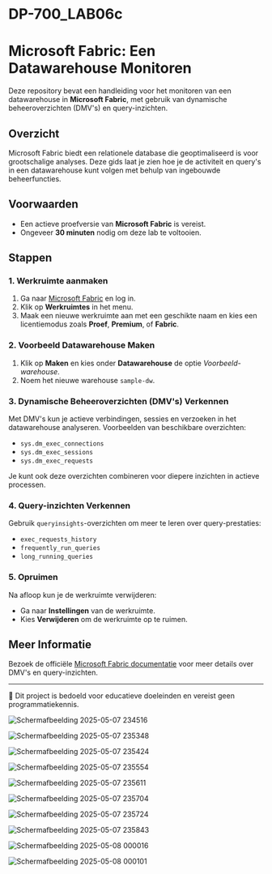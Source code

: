 # DP-700_LAB06c
# Microsoft Fabric: Een Datawarehouse Monitoren

Deze repository bevat een handleiding voor het monitoren van een datawarehouse in **Microsoft Fabric**, met gebruik van dynamische beheeroverzichten (DMV's) en query-inzichten.

## Overzicht

Microsoft Fabric biedt een relationele database die geoptimaliseerd is voor grootschalige analyses. Deze gids laat je zien hoe je de activiteit en query's in een datawarehouse kunt volgen met behulp van ingebouwde beheerfuncties.

## Voorwaarden

- Een actieve proefversie van **Microsoft Fabric** is vereist.
- Ongeveer **30 minuten** nodig om deze lab te voltooien.

## Stappen

### 1. Werkruimte aanmaken

1. Ga naar [Microsoft Fabric](https://app.fabric.microsoft.com/home?experience=fabric) en log in.
2. Klik op **Werkruimtes** in het menu.
3. Maak een nieuwe werkruimte aan met een geschikte naam en kies een licentiemodus zoals **Proef**, **Premium**, of **Fabric**.

### 2. Voorbeeld Datawarehouse Maken

1. Klik op **Maken** en kies onder **Datawarehouse** de optie *Voorbeeld-warehouse*.
2. Noem het nieuwe warehouse `sample-dw`.

### 3. Dynamische Beheeroverzichten (DMV's) Verkennen

Met DMV's kun je actieve verbindingen, sessies en verzoeken in het datawarehouse analyseren. Voorbeelden van beschikbare overzichten:

- `sys.dm_exec_connections`
- `sys.dm_exec_sessions`
- `sys.dm_exec_requests`

Je kunt ook deze overzichten combineren voor diepere inzichten in actieve processen.

### 4. Query-inzichten Verkennen

Gebruik `queryinsights`-overzichten om meer te leren over query-prestaties:

- `exec_requests_history`
- `frequently_run_queries`
- `long_running_queries`

### 5. Opruimen

Na afloop kun je de werkruimte verwijderen:

- Ga naar **Instellingen** van de werkruimte.
- Kies **Verwijderen** om de werkruimte op te ruimen.

## Meer Informatie

Bezoek de officiële [Microsoft Fabric documentatie](https://learn.microsoft.com/nl-nl/fabric/) voor meer details over DMV's en query-inzichten.

---

📘 Dit project is bedoeld voor educatieve doeleinden en vereist geen programmatiekennis.


![Schermafbeelding 2025-05-07 234516](https://github.com/user-attachments/assets/4ee884a7-9324-4744-93bd-1d7f8b18e935)

![Schermafbeelding 2025-05-07 235348](https://github.com/user-attachments/assets/310a7b38-6567-4d8f-bda7-01db4a411d98)


![Schermafbeelding 2025-05-07 235424](https://github.com/user-attachments/assets/bd5995ba-0db1-4cb1-9a51-f465cff5a207)

![Schermafbeelding 2025-05-07 235554](https://github.com/user-attachments/assets/219201bf-41bf-478a-9300-3fcbed096165)

![Schermafbeelding 2025-05-07 235611](https://github.com/user-attachments/assets/ebfd0742-2a83-4baf-b07b-a309d2952951)


![Schermafbeelding 2025-05-07 235704](https://github.com/user-attachments/assets/06412723-ed21-453e-ad8e-49e698b55a63)

![Schermafbeelding 2025-05-07 235724](https://github.com/user-attachments/assets/33aecd04-6219-452a-a539-776acdc675d7)


![Schermafbeelding 2025-05-07 235843](https://github.com/user-attachments/assets/35959bca-534d-4292-8996-49574dbfd830)



![Schermafbeelding 2025-05-08 000016](https://github.com/user-attachments/assets/38394f82-4dfb-4397-b909-342c721997ed)


![Schermafbeelding 2025-05-08 000101](https://github.com/user-attachments/assets/cb5bf7e4-0799-420b-baf6-be0df0bd0066)

















